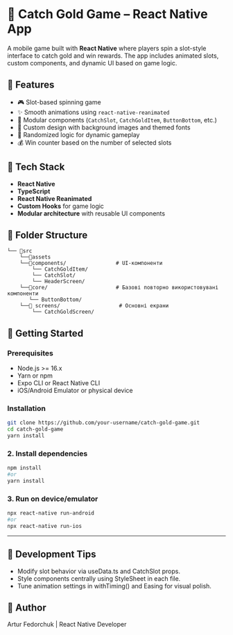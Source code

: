 # 🎰 Catch Gold Game – React Native App

A mobile game built with **React Native** where players spin a slot-style interface to catch gold and win rewards. The app includes animated slots, custom components, and dynamic UI based on game logic.

## 📱 Features

- 🎮 Slot-based spinning game
- ✨ Smooth animations using `react-native-reanimated`
- 🧩 Modular components (`CatchSlot`, `CatchGoldItem`, `ButtonBottom`, etc.)
- 🎨 Custom design with background images and themed fonts
- 🎲 Randomized logic for dynamic gameplay
- 💰 Win counter based on the number of selected slots

## 🧰 Tech Stack

- **React Native**
- **TypeScript**
- **React Native Reanimated**
- **Custom Hooks** for game logic
- **Modular architecture** with reusable UI components

## 📁 Folder Structure
```
└── 📁src
    └──📁assets
    └──📁components/                # UI-компоненти
        └── CatchGoldItem/
        └── CatchSlot/
        └── HeaderScreen/
    └──📁core/                      # Базові повторно використовувані компоненти
       └── ButtonBottom/
    └──📁 screens/                   # Основні екрани
        └── CatchGoldScreen/
```
## 🚀 Getting Started

### Prerequisites

- Node.js >= 16.x
- Yarn or npm
- Expo CLI or React Native CLI
- iOS/Android Emulator or physical device

### Installation

```bash
git clone https://github.com/your-username/catch-gold-game.git
cd catch-gold-game
yarn install
```
### 2. Install dependencies

```bash
npm install
#or
yarn install
```
### 3. Run on device/emulator

```bash
npx react-native run-android
#or
npx react-native run-ios
```
---

## 🧪 Development Tips

- Modify slot behavior via useData.ts and CatchSlot props.
- Style components centrally using StyleSheet in each file.
- Tune animation settings in withTiming() and Easing for visual polish.

## 👤 Author
Artur Fedorchuk | React Native Developer
